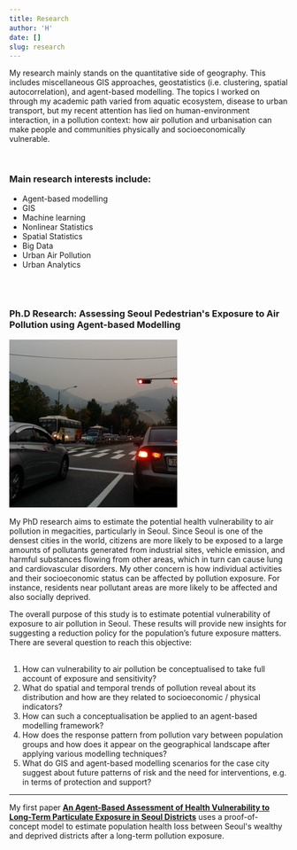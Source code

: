 ```yaml
---
title: Research
author: 'H'
date: []
slug: research
---
```


My research mainly stands on the quantitative side of geography. This includes miscellaneous GIS approaches, geostatistics (i.e. clustering, spatial autocorrelation), and agent-based modelling. The topics I worked on through my academic path varied from aquatic ecosystem, disease to urban transport, but my recent attention has lied on human-environment interaction, in a pollution context: how air pollution and urbanisation can make people and communities physically and socioeconomically vulnerable.

<br>

### Main research interests include:


* Agent-based modelling
* GIS
* Machine learning
* Nonlinear Statistics
* Spatial Statistics
* Big Data
* Urban Air Pollution
* Urban Analytics


<br><br>

### Ph.D Research: Assessing Seoul Pedestrian's Exposure to Air Pollution using Agent-based Modelling
![](/images/seoul.jpg)

My PhD research aims to estimate the potential health vulnerability to air pollution in megacities, particularly in Seoul. Since Seoul is one of the densest cities in the world, citizens are more likely to be exposed to a large amounts of pollutants generated from industrial sites, vehicle emission, and harmful substances flowing from other areas, which in turn can cause lung and cardiovascular disorders. My other concern is how individual activities and their socioeconomic status can be affected by pollution exposure. For instance, residents near pollutant areas are more likely to be affected and also socially deprived.

The overall purpose of this study is to estimate potential vulnerability of exposure to air pollution in Seoul. These results will provide new insights for suggesting a reduction policy for the population’s future exposure matters. There are several question to reach this objective: <br><br>
  1.	How can vulnerability to air pollution be conceptualised to take full account of exposure and sensitivity? <br>
  2.	What do spatial and temporal trends of pollution reveal about its distribution and how are they related to socioeconomic / physical indicators? <br>
  3.	How can such a conceptualisation be applied to an agent-based modelling framework? <br>
  4.	How does the response pattern from pollution vary between population groups and how does it appear on the geographical landscape after applying various modelling techniques? <br>
  5.	What do GIS and agent-based modelling scenarios for the case city suggest about future patterns of risk and the need for interventions, e.g. in terms of protection and support? <br>

------------------------

My first paper [**An Agent-Based Assessment of Health Vulnerability to Long-Term Particulate Exposure in Seoul Districts**](http://jasss.soc.surrey.ac.uk/22/1/12.html) uses a proof-of-concept model to estimate population health loss between Seoul's wealthy and deprived districts after a long-term pollution exposure. 

